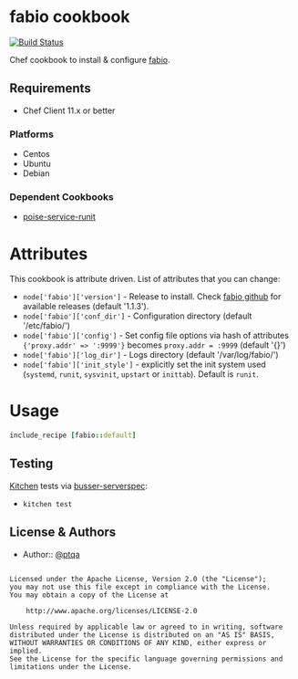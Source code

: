 fabio cookbook
===================

[![Build Status](https://travis-ci.org/ptqa/chef-fabio.svg?branch=master)](https://travis-ci.org/ptqa/chef-fabio)

Chef cookbook to install & configure [fabio](https://github.com/eBay/fabio).

Requirements
------------

- Chef Client 11.x or better

### Platforms

* Centos
* Ubuntu
* Debian


### Dependent Cookbooks

- [poise-service-runit](https://github.com/poise/poise-service)

# Attributes
This cookbook is attribute driven. List of attributes that you can change:

* `node['fabio']['version']`         - Release to install. Check [fabio github](https://github.com/eBay/fabio/releases) for available releases (default '1.1.3').
* `node['fabio']['conf_dir']`        - Configuration directory (default '/etc/fabio/')
* `node['fabio']['config']`          - Set config file options via hash of attributes `{'proxy.addr' => ':9999'}` becomes `proxy.addr = :9999` (default '{}')
* `node['fabio']['log_dir']`         - Logs directory (default '/var/log/fabio/')
* `node['fabio']['init_style']`      - explicitly set the init system used (`systemd`, `runit`, `sysvinit`, `upstart` or `inittab`). Default is `runit`.

# Usage

```ruby
include_recipe [fabio::default]
```

Testing
-----

[Kitchen](http://kitchen.ci) tests via [busser-serverspec](https://github.com/test-kitchen/busser-serverspec):
* `kitchen test`

License & Authors
-----------------
- Author:: [@ptqa](https://github.com/ptqa)

```text

Licensed under the Apache License, Version 2.0 (the "License");
you may not use this file except in compliance with the License.
You may obtain a copy of the License at

    http://www.apache.org/licenses/LICENSE-2.0

Unless required by applicable law or agreed to in writing, software
distributed under the License is distributed on an "AS IS" BASIS,
WITHOUT WARRANTIES OR CONDITIONS OF ANY KIND, either express or implied.
See the License for the specific language governing permissions and
limitations under the License.
```
